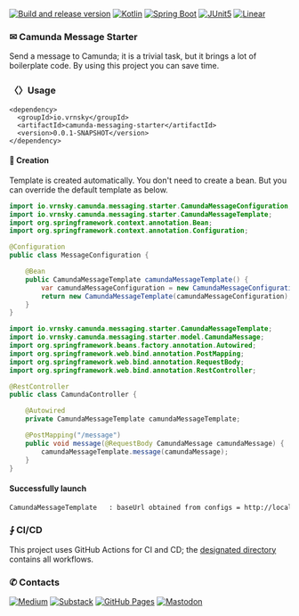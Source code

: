 [![Build and release version](https://github.com/vrnsky/camunda-messaging-starter/actions/workflows/package.yml/badge.svg?branch=main)](https://github.com/vrnsky/camunda-messaging-starter/actions/workflows/package.yml)
[![Kotlin](https://img.shields.io/badge/Kotlin-2.0.21-%237F52FF.svg?logo=kotlin&logoColor=white)](#)
[![Spring Boot](https://img.shields.io/badge/Spring%20Boot-3.2.5-6DB33F?logo=springboot&logoColor=fff)](#)
[![JUnit5](https://img.shields.io/badge/Tested_with-JUnit_5-1?logo=junit5)](#)
[![Linear](https://img.shields.io/badge/Task_tracker_we_prefer-Linear-5E6AD2?logo=linear&logoColor=fff)](#)

### ✉ Camunda Message Starter

Send a message to Camunda; it is a trivial task, but it brings a lot of boilerplate code.
By using this project you can save time.

### 〈〉Usage
```
<dependency>
  <groupId>io.vrnsky</groupId>
  <artifactId>camunda-messaging-starter</artifactId>
  <version>0.0.1-SNAPSHOT</version>
</dependency>
```

#### 🎉 Creation 
Template is created automatically. You don't need to create a bean.
But you can override the default template as below.

```java
import io.vrnsky.camunda.messaging.starter.CamundaMessageConfiguration;
import io.vrnsky.camunda.messaging.starter.CamundaMessageTemplate;
import org.springframework.context.annotation.Bean;
import org.springframework.context.annotation.Configuration;

@Configuration
public class MessageConfiguration {

    @Bean
    public CamundaMessageTemplate camundaMessageTemplate() {
        var camundaMessageConfiguration = new CamundaMessageConfiguration("http://localhost:8080");
        return new CamundaMessageTemplate(camundaMessageConfiguration);
    }
}
```

```java
import io.vrnsky.camunda.messaging.starter.CamundaMessageTemplate;
import io.vrnsky.camunda.messaging.starter.model.CamundaMessage;
import org.springframework.beans.factory.annotation.Autowired;
import org.springframework.web.bind.annotation.PostMapping;
import org.springframework.web.bind.annotation.RequestBody;
import org.springframework.web.bind.annotation.RestController;

@RestController
public class CamundaController {

    @Autowired
    private CamundaMessageTemplate camundaMessageTemplate;

    @PostMapping("/message")
    public void message(@RequestBody CamundaMessage camundaMessage) {
        camundaMessageTemplate.message(camundaMessage);
    }
}
```

#### Successfully launch

```bash
CamundaMessageTemplate   : baseUrl obtained from configs = http://localhost:8080
```

### ⨑ CI/CD

This project uses GitHub Actions for CI and CD; the [designated directory](./.github/workflows) contains all workflows.

### ✆ Contacts

[![Medium](https://img.shields.io/badge/Medium-%23000000.svg?logo=medium&logoColor=white)](https://vrnsky.medium.com)
[![Substack](https://img.shields.io/badge/Substack-FF6719?logo=substack&logoColor=fff)](https://vrnsky.substack.com)
[![GitHub Pages](https://img.shields.io/badge/GitHub%20Pages-121013?logo=github&logoColor=white)](https://vrnsky.github.io)
[![Mastodon](https://img.shields.io/badge/Mastodon-6364FF?logo=mastodon&logoColor=fff)](https://me.dm/@vrnsky)
